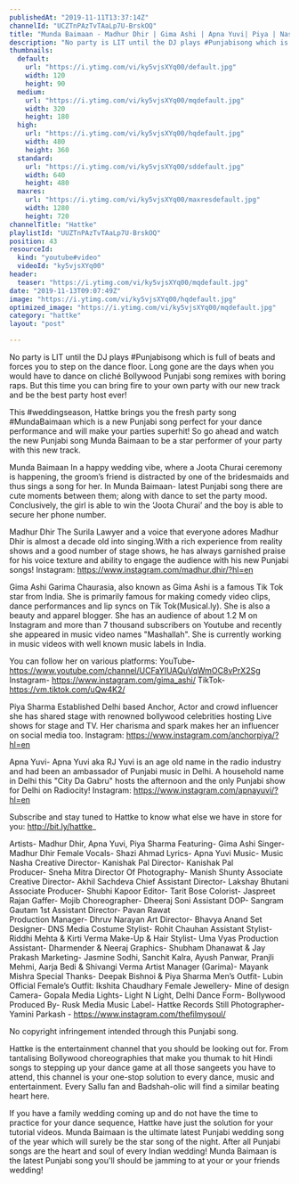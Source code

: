 ```yaml
---
publishedAt: "2019-11-11T13:37:14Z"
channelId: "UCZTnPAzTvTAaLp7U-BrskOQ"
title: "Munda Baimaan - Madhur Dhir | Gima Ashi | Apna Yuvi| Piya | Nasha|Latest Punjabi Songs 2019| Hattke"
description: "No party is LIT until the DJ plays #Punjabisong which is full of beats and forces you to step on the dance floor. Long gone are the days when you would have to dance on cliché Bollywood Punjabi song remixes with boring raps. But this time you can bring fire to your own party with our new track and be the best party host ever!\n\nThis #weddingseason, Hattke brings you the fresh party song #MundaBaimaan which is a new Punjabi song perfect for your dance performance and will make your parties superhit! So go ahead and watch the new Punjabi song Munda Baimaan to be a star performer of your party with this new track.\n\nMunda Baimaan\nIn a happy wedding vibe, where a Joota Churai ceremony is happening, the groom’s friend is distracted by one of the bridesmaids and thus sings a song for her. In Munda Baimaan- latest Punjabi song there are cute moments between them; along with dance to set the party mood. Conclusively, the girl is able to win the ‘Joota Churai’ and the boy is able to secure her phone number.\n\nMadhur Dhir\nThe Surila Lawyer and a voice that everyone adores Madhur Dhir  is almost a decade old into singing.With a rich experience from reality shows and a good number of stage shows, he has always garnished praise for his voice texture and ability to engage the audience with his new Punjabi songs! \nInstagram: https://www.instagram.com/madhur.dhir/?hl=en\n\nGima Ashi\nGarima Chaurasia, also known as Gima Ashi is a famous Tik Tok star from India. She is primarily famous for making comedy video clips, dance performances and lip syncs on Tik Tok(Musical.ly). She is also a beauty and apparel blogger. She has an audience of about 1.2 M on Instagram and more than 7 thousand subscribers on Youtube and recently she appeared in music video names \"Mashallah\". She is currently working in music videos with well known music labels in India.\n\nYou can follow her on various platforms: YouTube- https://www.youtube.com/channel/UCFaYIUAQuVqWmOC8vPrX2Sg\nInstagram- https://www.instagram.com/gima_ashi/\nTikTok- https://vm.tiktok.com/uQw4K2/\n \nPiya Sharma\nEstablished Delhi based Anchor, Actor and crowd influencer she has shared stage with renowned bollywood celebrities hosting Live shows for stage and TV. Her charisma and spark makes her an influencer on social media too. \nInstagram: https://www.instagram.com/anchorpiya/?hl=en\n\nApna Yuvi-\nApna Yuvi aka RJ Yuvi is an age old name in the radio industry and had been an ambassador of Punjabi music in Delhi. A household name in Delhi this \"City Da Gabru\" hosts the afternoon and the only Punjabi show for Delhi on Radiocity! \nInstagram: https://www.instagram.com/apnayuvi/?hl=en\n\nSubscribe and stay tuned to Hattke to know what else we have in store for you: http://bit.ly/hattke_\n\nArtists- Madhur Dhir, Apna Yuvi, Piya Sharma \nFeaturing- Gima Ashi\nSinger- Madhur Dhir\nFemale Vocals- Shazi Ahmad\nLyrics- Apna Yuvi\nMusic- Music Nasha\nCreative Director- Kanishak Pal\nDirector- Kanishak Pal  \nProducer- Sneha Mitra\nDirector Of Photography- Manish Shunty\nAssociate Creative Director- Akhil Sachdeva\nChief Assistant Director- Lakshay Bhutani\nAssociate Producer- Shubhi Kapoor\nEditor- Tarit Bose\nColorist- Jaspreet Rajan\nGaffer- Mojib\nChoreographer- Dheeraj Soni\nAssistant DOP- Sangram Gautam\n1st Assistant Director- Pavan Rawat  \nProduction Manager- Dhruv Narayan\nArt Director- Bhavya Anand\nSet Designer- DNS Media\nCostume Stylist- Rohit Chauhan\nAssistant Stylist- Riddhi Mehta & Kirti Verma\nMake-Up & Hair Stylist- Uma Vyas\nProduction Assistant- Dharmender & Neeraj \nGraphics- Shubham Dhanawat & Jay Prakash\nMarketing- Jasmine Sodhi, Sanchit Kalra, Ayush Panwar, Pranjli Mehmi, Aarja Bedi & Shivangi Verma\nArtist Manager (Garima)- Mayank Mishra\nSpecial Thanks- Deepak Bishnoi & Piya Sharma\nMen’s Outfit- Lubin Official\nFemale’s Outfit: Ikshita Chaudhary\nFemale Jewellery-  Mine of design\nCamera- Gopala Media\nLights- Light N Light, Delhi\nDance Form- Bollywood\nProduced By- Rusk Media\nMusic Label- Hattke Records\nStill Photographer- Yamini Parkash - https://www.instagram.com/thefilmysoul/\n\nNo copyright infringement intended through this Punjabi song.\n\nHattke is the entertainment channel that you should be looking out for. From tantalising Bollywood choreographies that make you thumak to hit Hindi songs to stepping up your dance game at all those sangeets you have to attend, this channel is your one-stop solution to every dance, music and entertainment. Every Sallu fan and Badshah-olic will find a similar beating heart here.\n\nIf you have a family wedding coming up and do not have the time to practice for your dance sequence, Hattke have just the solution for your tutorial videos. Munda Baimaan is the ultimate latest Punjabi wedding song of the year which will surely be the star song of the night. After all Punjabi  songs are the heart and soul of every Indian wedding!\nMunda Baimaan is the latest Punjabi song you'll should be jamming to at your or your friends wedding!"
thumbnails:
  default:
    url: "https://i.ytimg.com/vi/ky5vjsXYq00/default.jpg"
    width: 120
    height: 90
  medium:
    url: "https://i.ytimg.com/vi/ky5vjsXYq00/mqdefault.jpg"
    width: 320
    height: 180
  high:
    url: "https://i.ytimg.com/vi/ky5vjsXYq00/hqdefault.jpg"
    width: 480
    height: 360
  standard:
    url: "https://i.ytimg.com/vi/ky5vjsXYq00/sddefault.jpg"
    width: 640
    height: 480
  maxres:
    url: "https://i.ytimg.com/vi/ky5vjsXYq00/maxresdefault.jpg"
    width: 1280
    height: 720
channelTitle: "Hattke"
playlistId: "UUZTnPAzTvTAaLp7U-BrskOQ"
position: 43
resourceId:
  kind: "youtube#video"
  videoId: "ky5vjsXYq00"
header:
  teaser: "https://i.ytimg.com/vi/ky5vjsXYq00/mqdefault.jpg"
date: "2019-11-13T09:07:49Z"
image: "https://i.ytimg.com/vi/ky5vjsXYq00/hqdefault.jpg"
optimized_image: "https://i.ytimg.com/vi/ky5vjsXYq00/mqdefault.jpg"
category: "hattke"
layout: "post"

---
```

No party is LIT until the DJ plays #Punjabisong which is full of beats and forces you to step on the dance floor. Long gone are the days when you would have to dance on cliché Bollywood Punjabi song remixes with boring raps. But this time you can bring fire to your own party with our new track and be the best party host ever!

This #weddingseason, Hattke brings you the fresh party song #MundaBaimaan which is a new Punjabi song perfect for your dance performance and will make your parties superhit! So go ahead and watch the new Punjabi song Munda Baimaan to be a star performer of your party with this new track.

Munda Baimaan
In a happy wedding vibe, where a Joota Churai ceremony is happening, the groom’s friend is distracted by one of the bridesmaids and thus sings a song for her. In Munda Baimaan- latest Punjabi song there are cute moments between them; along with dance to set the party mood. Conclusively, the girl is able to win the ‘Joota Churai’ and the boy is able to secure her phone number.

Madhur Dhir
The Surila Lawyer and a voice that everyone adores Madhur Dhir  is almost a decade old into singing.With a rich experience from reality shows and a good number of stage shows, he has always garnished praise for his voice texture and ability to engage the audience with his new Punjabi songs! 
Instagram: https://www.instagram.com/madhur.dhir/?hl=en

Gima Ashi
Garima Chaurasia, also known as Gima Ashi is a famous Tik Tok star from India. She is primarily famous for making comedy video clips, dance performances and lip syncs on Tik Tok(Musical.ly). She is also a beauty and apparel blogger. She has an audience of about 1.2 M on Instagram and more than 7 thousand subscribers on Youtube and recently she appeared in music video names "Mashallah". She is currently working in music videos with well known music labels in India.

You can follow her on various platforms: YouTube- https://www.youtube.com/channel/UCFaYIUAQuVqWmOC8vPrX2Sg
Instagram- https://www.instagram.com/gima_ashi/
TikTok- https://vm.tiktok.com/uQw4K2/
 
Piya Sharma
Established Delhi based Anchor, Actor and crowd influencer she has shared stage with renowned bollywood celebrities hosting Live shows for stage and TV. Her charisma and spark makes her an influencer on social media too. 
Instagram: https://www.instagram.com/anchorpiya/?hl=en

Apna Yuvi-
Apna Yuvi aka RJ Yuvi is an age old name in the radio industry and had been an ambassador of Punjabi music in Delhi. A household name in Delhi this "City Da Gabru" hosts the afternoon and the only Punjabi show for Delhi on Radiocity! 
Instagram: https://www.instagram.com/apnayuvi/?hl=en

Subscribe and stay tuned to Hattke to know what else we have in store for you: http://bit.ly/hattke_

Artists- Madhur Dhir, Apna Yuvi, Piya Sharma 
Featuring- Gima Ashi
Singer- Madhur Dhir
Female Vocals- Shazi Ahmad
Lyrics- Apna Yuvi
Music- Music Nasha
Creative Director- Kanishak Pal
Director- Kanishak Pal  
Producer- Sneha Mitra
Director Of Photography- Manish Shunty
Associate Creative Director- Akhil Sachdeva
Chief Assistant Director- Lakshay Bhutani
Associate Producer- Shubhi Kapoor
Editor- Tarit Bose
Colorist- Jaspreet Rajan
Gaffer- Mojib
Choreographer- Dheeraj Soni
Assistant DOP- Sangram Gautam
1st Assistant Director- Pavan Rawat  
Production Manager- Dhruv Narayan
Art Director- Bhavya Anand
Set Designer- DNS Media
Costume Stylist- Rohit Chauhan
Assistant Stylist- Riddhi Mehta & Kirti Verma
Make-Up & Hair Stylist- Uma Vyas
Production Assistant- Dharmender & Neeraj 
Graphics- Shubham Dhanawat & Jay Prakash
Marketing- Jasmine Sodhi, Sanchit Kalra, Ayush Panwar, Pranjli Mehmi, Aarja Bedi & Shivangi Verma
Artist Manager (Garima)- Mayank Mishra
Special Thanks- Deepak Bishnoi & Piya Sharma
Men’s Outfit- Lubin Official
Female’s Outfit: Ikshita Chaudhary
Female Jewellery-  Mine of design
Camera- Gopala Media
Lights- Light N Light, Delhi
Dance Form- Bollywood
Produced By- Rusk Media
Music Label- Hattke Records
Still Photographer- Yamini Parkash - https://www.instagram.com/thefilmysoul/

No copyright infringement intended through this Punjabi song.

Hattke is the entertainment channel that you should be looking out for. From tantalising Bollywood choreographies that make you thumak to hit Hindi songs to stepping up your dance game at all those sangeets you have to attend, this channel is your one-stop solution to every dance, music and entertainment. Every Sallu fan and Badshah-olic will find a similar beating heart here.

If you have a family wedding coming up and do not have the time to practice for your dance sequence, Hattke have just the solution for your tutorial videos. Munda Baimaan is the ultimate latest Punjabi wedding song of the year which will surely be the star song of the night. After all Punjabi  songs are the heart and soul of every Indian wedding!
Munda Baimaan is the latest Punjabi song you'll should be jamming to at your or your friends wedding!